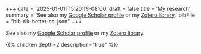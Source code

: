 +++
date = '2025-01-01T15:20:19-08:00'
draft = false
title = 'My research'
summary = 'See also my [Google Scholar profile](https://scholar.google.ca/citations?user=kQon5jkAAAAJ) or my [Zotero library](https://www.zotero.org/rikblok).'
bibFile = "bib-rik-better-csl.json"
+++
<!-- Must include "bib" in filename: https://labs.loupbrun.ca/hugo-cite/usage/ -->

See also my [Google Scholar profile](https://scholar.google.ca/citations?user=kQon5jkAAAAJ) or my [Zotero library](https://www.zotero.org/rikblok).

{{% children depth=2 description="true" %}}

